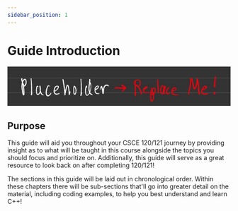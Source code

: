 ```yaml
---
sidebar_position: 1
---
```


# Guide Introduction
<!-- FIXME: Change image -->


![CPP Image](/img/placeholder-img.jpg)

## Purpose
This guide will aid you throughout your CSCE 120/121 journey by providing insight as to what will be taught in this course alongside the topics you should focus and prioritize on. Additionally, this guide will serve as a great resource to look back on after completing 120/121!

The sections in this guide will be laid out in chronological order. Within these chapters there will be sub-sections that'll go into greater detail on the material, including coding examples, to help you best understand and learn C++!

<!-- TODO: Continue and elaborate more on guide -->

<!--

## Cutoff

Python is a popular programming language used by many large corporations such as Intel, Spotify, Facebook, NASA, and many others. Python is known as one of the most beginner-friendly languages due to its code readability. Python was created by Guido Van Rossum in the 1980s and released in 1991. It has continued to gain popularity every year and is now one of the most well-known languages and sought-out skills in the software industry.
## What Is Python?

## What Can Python Do?
Python can be used for Web development, Data analytics, Game development, Programming applications, and much more. Knowing Python has become a prerequisite for industries such as Data Science, Machine Learning, and Artificial Intelligence.

-->